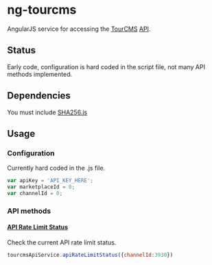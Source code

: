 # ng-tourcms

AngularJS service for accessing the [TourCMS](http://www.tourcms.com) [API](http://www.tourcms.com/support/api/mp/).

## Status

Early code, configuration is hard coded in the script file, not many API methods implemented.

## Dependencies

You must include [SHA256.js](http://pajhome.org.uk/crypt/md5/sha256.html)

## Usage

### Configuration

Currently hard coded in the .js file.

```js
var apiKey = 'API_KEY_HERE';
var marketplaceId = 0;
var channelId = 0;
```

### API methods

#### [API Rate Limit Status](http://www.tourcms.com/support/api/mp/rate_limit_status.php)
Check the current API rate limit status.
```js
tourcmsApiService.apiRateLimitStatus({channelId:3930})
```
